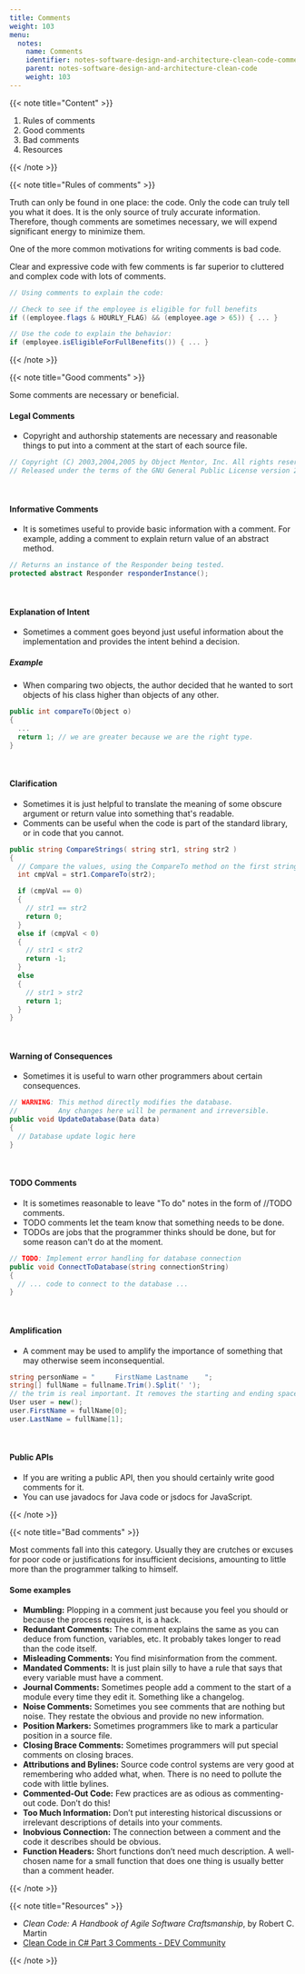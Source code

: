 ```yaml
---
title: Comments
weight: 103
menu:
  notes:
    name: Comments
    identifier: notes-software-design-and-architecture-clean-code-comments
    parent: notes-software-design-and-architecture-clean-code
    weight: 103
---
```


{{< note title="Content" >}}

1. Rules of comments
2. Good comments
3. Bad comments
4. Resources

{{< /note >}}

{{< note title="Rules of comments" >}}

Truth can only be found in one place: the code. Only the code can truly tell you what it does. It is the only source of truly accurate information. Therefore, though comments are sometimes necessary, we will expend significant energy to minimize them.

One of the more common motivations for writing comments is bad code.

Clear and expressive code with few comments is far superior to cluttered and complex code with lots of comments.

```csharp
// Using comments to explain the code:

// Check to see if the employee is eligible for full benefits
if ((employee.flags & HOURLY_FLAG) && (employee.age > 65)) { ... }

// Use the code to explain the behavior:
if (employee.isEligibleForFullBenefits()) { ... }
```

{{< /note >}}

{{< note title="Good comments" >}}

Some comments are necessary or beneficial.

#### Legal Comments

- Copyright and authorship statements are necessary and reasonable things to put into a comment at the start of each source file.

```csharp
// Copyright (C) 2003,2004,2005 by Object Mentor, Inc. All rights reserved.
// Released under the terms of the GNU General Public License version 2 or later.
```

<br/>

#### Informative Comments

- It is sometimes useful to provide basic information with a comment. For example, adding a comment to explain return value of an abstract method.

```csharp
// Returns an instance of the Responder being tested.
protected abstract Responder responderInstance();
```

<br/>

#### Explanation of Intent

- Sometimes a comment goes beyond just useful information about the implementation and provides the intent behind a decision.

##### Example

- When comparing two objects, the author decided that he wanted to sort objects of his class higher than objects of any other.

```csharp
public int compareTo(Object o)
{
  ... 
  return 1; // we are greater because we are the right type.
}
```

<br/>

#### Clarification

- Sometimes it is just helpful to translate the meaning of some obscure argument or return value into something that's readable.
- Comments can be useful when the code is part of the standard library, or in code that you cannot.

```csharp
public string CompareStrings( string str1, string str2 )
{
  // Compare the values, using the CompareTo method on the first string.
  int cmpVal = str1.CompareTo(str2);

  if (cmpVal == 0) 
  {
    // str1 == str2
    return 0;
  }
  else if (cmpVal < 0)
  {
    // str1 < str2
    return -1;
  }
  else
  {
    // str1 > str2
    return 1;
  }
}
```

<br/>

#### Warning of Consequences

- Sometimes it is useful to warn other programmers about certain consequences.

```csharp
// WARNING: This method directly modifies the database.  
//          Any changes here will be permanent and irreversible.
public void UpdateDatabase(Data data)
{
  // Database update logic here
}
```

<br/>

#### TODO Comments

- It is sometimes reasonable to leave "To do" notes in the form of //TODO comments.
- TODO comments let the team know that something needs to be done.
- TODOs are jobs that the programmer thinks should be done, but for some reason can't do at the moment.

```csharp
// TODO: Implement error handling for database connection
public void ConnectToDatabase(string connectionString)
{
  // ... code to connect to the database ...
}
```

<br/>

#### Amplification

- A comment may be used to amplify the importance of something that may otherwise seem inconsequential.

```csharp
string personName = "     FirstName Lastname    ";
string[] fullName = fullname.Trim().Split(' ');
// the trim is real important. It removes the starting and ending spaces that could cause the user instance to have unnecessary spaces in its parts.
User user = new();
user.FirstName = fullName[0];
user.LastName = fullName[1];
```

<br/>

#### Public APIs

- If you are writing a public API, then you should certainly write good comments for it.
- You can use javadocs for Java code or jsdocs for JavaScript.

{{< /note >}}

{{< note title="Bad comments" >}}

Most comments fall into this category. Usually they are crutches or excuses for poor code or justifications for insufficient decisions, amounting to little more than the programmer talking to himself.

#### Some examples

- **Mumbling:** Plopping in a comment just because you feel you should or because the process requires it, is a hack.
- **Redundant Comments:** The comment explains the same as you can deduce from function, variables, etc. It probably takes longer to read than the code itself.
- **Misleading Comments:** You find misinformation from the comment.
- **Mandated Comments:** It is just plain silly to have a rule that says that every variable must have a comment.
- **Journal Comments:** Sometimes people add a comment to the start of a module every time they edit it. Something like a changelog.
- **Noise Comments:** Sometimes you see comments that are nothing but noise. They restate the obvious and provide no new information.
- **Position Markers:** Sometimes programmers like to mark a particular position in a source file.
- **Closing Brace Comments:** Sometimes programmers will put special comments on closing braces.
- **Attributions and Bylines:** Source code control systems are very good at remembering who added what, when. There is no need to pollute the code with little bylines.
- **Commented-Out Code:** Few practices are as odious as commenting-out code. Don’t do this!
- **Too Much Information:** Don’t put interesting historical discussions or irrelevant descriptions of details into your comments.
- **Inobvious Connection:** The connection between a comment and the code it describes should be obvious.
- **Function Headers:** Short functions don’t need much description. A well-chosen name for a small function that does one thing is usually better than a comment header.

{{< /note >}}

{{< note title="Resources" >}}

* *Clean Code: A Handbook of Agile Software Craftsmanship*, by Robert C. Martin
* [Clean Code in C# Part 3 Comments - DEV Community](https://dev.to/caiocesar/clean-code-in-c-part-3-comments-17p)

{{< /note >}}
